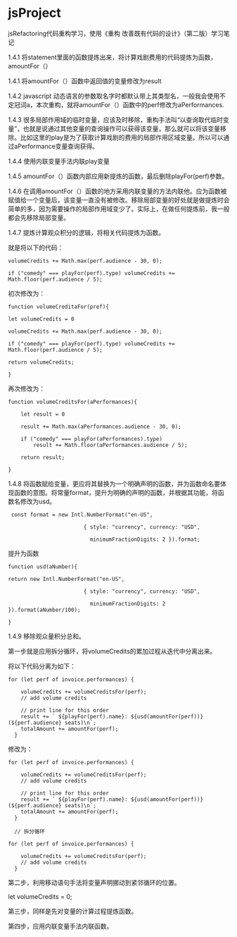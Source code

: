 # jsProject
jsRefactoring代码重构学习，使用《重构 改善既有代码的设计》（第二版）学习笔记

1.4.1 将statement里面的函数提炼出来，将计算戏剧费用的代码提炼为函数，amountFor（）

1.4.1 将amountFor（）函数中返回值的变量修改为result

1.4.2 javascript 动态语言的参数取名字时都默认带上其类型名，一般我会使用不定冠词a，本次重构，就将amountFor（）函数中的perf修改为aPerformances.

1.4.3 很多局部作用域的临时变量，应该及时移除，重构手法叫“以查询取代临时变量”，也就是说通过其他变量的查询操作可以获得该变量，那么就可以将该变量移除。比如这里的play是为了获取计算戏剧的费用的局部作用区域变量。所以可以通过aPerformance变量查询获得。

1.4.4 使用内联变量手法内联play变量

1.4.5 amountFor（）函数内部应用新提炼的函数，最后删除playFor(perf)参数。

1.4.6 在调用amountFor（）函数的地方采用内联变量的方法内联他。应为函数被赋值给一个变量后，该变量一直没有被修改。移除局部变量的好处就是做提炼时会简单的多，因为需要操作的局部作用域变少了。实际上，在做任何提炼前，我一般都会先移除局部变量。

1.4.7 提炼计算观众积分的逻辑，将相关代码提炼为函数。

就是将以下的代码：

```
volumeCredits += Math.max(perf.audience - 30, 0);

if ("comedy" === playFor(perf).type) volumeCredits += Math.floor(perf.audience / 5);
```

初次修改为：
```
function volumeCreditaFor(pref){

let volumeCredits = 0

volumeCredits += Math.max(perf.audience - 30, 0);

if ("comedy" === playFor(perf).type) volumeCredits += Math.floor(perf.audience / 5);

return volumeCredits;

}

```


再次修改为：
```
function volumeCreditsFor(aPerformances){

    let result = 0

    result += Math.max(aPerformances.audience - 30, 0);

    if ("comedy" === playFor(aPerformances).type) 
        result += Math.floor(aPerformances.audience / 5);

    return result;

}

```
1.4.8 将函数赋给变量，更应将其替换为一个明确声明的函数，并为函数命名要体现函数的意图。将常量format，提升为明确的声明的函数，并根据其功能，将函数名修改为usd。

```
 const format = new Intl.NumberFormat("en-US",
 
                        { style: "currency", currency: "USD",
                        
                          minimumFractionDigits: 2 }).format;
```

提升为函数

```
function usd(aNumber){

return new Intl.NumberFormat("en-US",

                        { style: "currency", currency: "USD",
                        
                          minimumFractionDigits: 2 }).format(aNumber/100);

}
```

1.4.9 移除观众量积分总和。

第一步就是应用拆分循环，将volumeCredits的累加过程从迭代中分离出来。

将以下代码分离为如下：
```
for (let perf of invoice.performances) { 
    
    volumeCredits += volumeCreditsFor(perf);
    // add volume credits

    // print line for this order
    result += ` ${playFor(perf).name}: ${usd(amountFor(perf))} (${perf.audience} seats)\n`;
    totalAmount += amountFor(perf);
  }

```

修改为：
```
for (let perf of invoice.performances) { 
    
    volumeCredits += volumeCreditsFor(perf);
    // add volume credits

    // print line for this order
    result += ` ${playFor(perf).name}: ${usd(amountFor(perf))} (${perf.audience} seats)\n`;
    totalAmount += amountFor(perf);
  }

  // 拆分循环

for (let perf of invoice.performances) { 
    
    volumeCredits += volumeCreditsFor(perf);
    // add volume credits
  }
```


第二步，利用移动语句手法将变量声明挪动到紧邻循环的位置。

let volumeCredits = 0;

第三步，同样是先对变量的计算过程提炼函数。


   
第四步，应用内联变量手法内联函数。